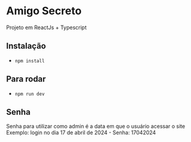 # Amigo Secreto

Projeto em ReactJs + Typescript

## Instalação
- `npm install`

## Para rodar
- `npm run dev`

## Senha
Senha para utilizar como admin é a data em que o usuário acessar o site </br>
Exemplo: login no dia 17 de abril de 2024 - Senha: 17042024 

